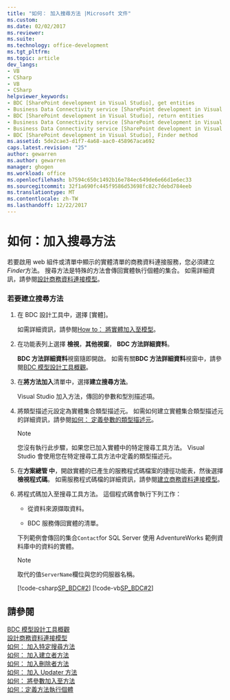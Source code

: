 ```yaml
---
title: "如何： 加入搜尋方法 |Microsoft 文件"
ms.custom: 
ms.date: 02/02/2017
ms.reviewer: 
ms.suite: 
ms.technology: office-development
ms.tgt_pltfrm: 
ms.topic: article
dev_langs:
- VB
- CSharp
- VB
- CSharp
helpviewer_keywords:
- BDC [SharePoint development in Visual Studio], get entities
- Business Data Connectivity service [SharePoint development in Visual Studio], return entities
- BDC [SharePoint development in Visual Studio], return entities
- Business Data Connectivity service [SharePoint development in Visual Studio], Finder method
- Business Data Connectivity service [SharePoint development in Visual Studio], get entities
- BDC [SharePoint development in Visual Studio], Finder method
ms.assetid: 5de2cae3-d1f7-4a68-aac0-458967aca692
caps.latest.revision: "25"
author: gewarren
ms.author: gewarren
manager: ghogen
ms.workload: office
ms.openlocfilehash: b7594c650c1492b16e784ec649de6e66d1e6ec33
ms.sourcegitcommit: 32f1a690fc445f9586d53698fc82c7debd784eeb
ms.translationtype: MT
ms.contentlocale: zh-TW
ms.lasthandoff: 12/22/2017
---
```

# <a name="how-to-add-a-finder-method"></a>如何：加入搜尋方法
  若要啟用 web 組件或清單中顯示的實體清單的商務資料連接服務，您必須建立*Finder*方法。 搜尋方法是特殊的方法會傳回實體執行個體的集合。 如需詳細資訊，請參閱[設計商務資料連接模型](../sharepoint/designing-a-business-data-connectivity-model.md)。  
  
### <a name="to-create-a-finder-method"></a>若要建立搜尋方法  
  
1.  在 BDC 設計工具中，選擇 [實體]。  
  
     如需詳細資訊，請參閱[How to： 將實體加入至模型](../sharepoint/how-to-add-an-entity-to-a-model.md)。  
  
2.  在功能表列上選擇 **檢視**，**其他視窗**， **BDC 方法詳細資料**。  
  
     **BDC 方法詳細資料**視窗隨即開啟。 如需有關**BDC 方法詳細資料**視窗中，請參閱[BDC 模型設計工具概觀](../sharepoint/bdc-model-design-tools-overview.md)。  
  
3.  在**將方法加入**清單中，選擇**建立搜尋方法**。  
  
     Visual Studio 加入方法，傳回的參數和型別描述項。  
  
4.  將類型描述元設定為實體集合類型描述元。 如需如何建立實體集合類型描述元的詳細資訊，請參閱[如何： 定義參數的類型描述元](../sharepoint/how-to-define-the-type-descriptor-of-a-parameter.md)。  
  
    > [!NOTE]  
    >  您沒有執行此步驟，如果您已加入實體中的特定搜尋工具方法。 Visual Studio 會使用您在特定搜尋工具方法中定義的類型描述元。  
  
5.  在**方案總管 中**，開啟實體的已產生的服務程式碼檔案的捷徑功能表，然後選擇**檢視程式碼**。 如需服務程式碼檔的詳細資訊，請參閱[建立商務資料連接模型](../sharepoint/creating-a-business-data-connectivity-model.md)。  
  
6.  將程式碼加入至搜尋工具方法。 這個程式碼會執行下列工作：  
  
    -   從資料來源擷取資料。  
  
    -   BDC 服務傳回實體的清單。  
  
     下列範例會傳回的集合`Contact`for SQL Server 使用 AdventureWorks 範例資料庫中的資料的實體。  
  
    > [!NOTE]  
    >  取代的值`ServerName`欄位與您的伺服器名稱。  
  
     [!code-csharp[SP_BDC#2](../sharepoint/codesnippet/CSharp/SP_BDC/bdcmodel1/contactservice.cs#2)]
     [!code-vb[SP_BDC#2](../sharepoint/codesnippet/VisualBasic/sp_bdc/bdcmodel1/contactservice.vb#2)]  
  
## <a name="see-also"></a>請參閱  
 [BDC 模型設計工具概觀](../sharepoint/bdc-model-design-tools-overview.md)   
 [設計商務資料連接模型](../sharepoint/designing-a-business-data-connectivity-model.md)   
 [如何： 加入特定搜尋方法](../sharepoint/how-to-add-a-specific-finder-method.md)   
 [如何： 加入建立者方法](../sharepoint/how-to-add-a-creator-method.md)   
 [如何： 加入刪除者方法](../sharepoint/how-to-add-a-deleter-method.md)   
 [如何： 加入 Updater 方法](../sharepoint/how-to-add-an-updater-method.md)   
 [如何： 將參數加入至方法](../sharepoint/how-to-add-a-parameter-to-a-method.md)   
 [如何：定義方法執行個體](../sharepoint/how-to-define-a-method-instance.md)  
  
  